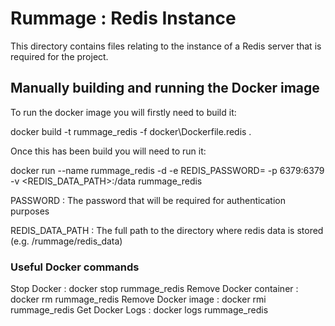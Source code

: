 # Rummage : Redis Instance

This directory contains files relating to the instance of a Redis server that
is required for the project.

## Manually building and running the Docker image

To run the docker image you will firstly need to build it:

docker build -t rummage_redis -f docker\Dockerfile.redis .

Once this has been build you will need to run it:

docker run --name rummage_redis -d -e REDIS_PASSWORD=<PASSWORD> -p 6379:6379 -v <REDIS_DATA_PATH>:/data rummage_redis

PASSWORD : The password that will be required for authentication purposes

REDIS_DATA_PATH : The full path to the directory where redis data is stored (e.g. /rummage/redis_data)

### Useful Docker commands

Stop Docker : docker stop rummage_redis
Remove Docker container : docker rm rummage_redis
Remove Docker image : docker rmi rummage_redis
Get Docker Logs : docker logs rummage_redis
